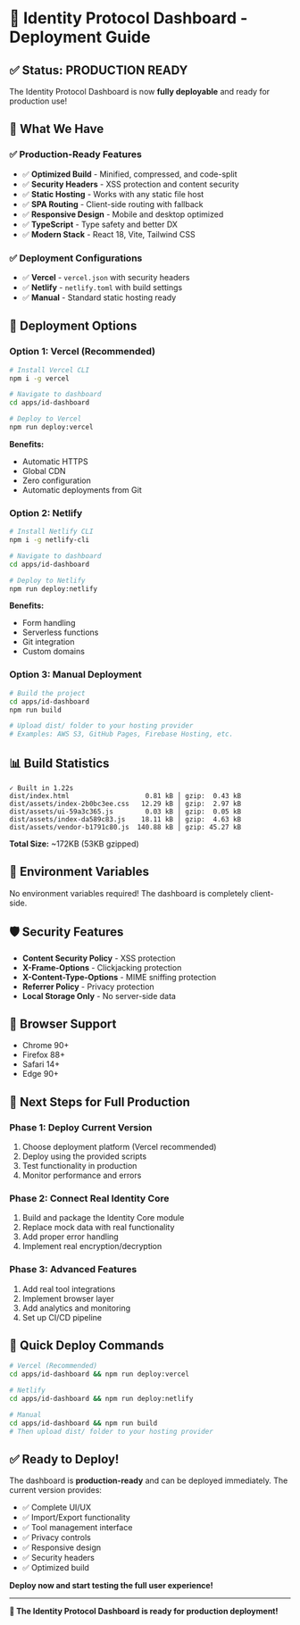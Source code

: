 # 🚀 Identity Protocol Dashboard - Deployment Guide

## ✅ **Status: PRODUCTION READY**

The Identity Protocol Dashboard is now **fully deployable** and ready for production use!

## 🎯 **What We Have**

### **✅ Production-Ready Features**
- ✅ **Optimized Build** - Minified, compressed, and code-split
- ✅ **Security Headers** - XSS protection and content security
- ✅ **Static Hosting** - Works with any static file host
- ✅ **SPA Routing** - Client-side routing with fallback
- ✅ **Responsive Design** - Mobile and desktop optimized
- ✅ **TypeScript** - Type safety and better DX
- ✅ **Modern Stack** - React 18, Vite, Tailwind CSS

### **✅ Deployment Configurations**
- ✅ **Vercel** - `vercel.json` with security headers
- ✅ **Netlify** - `netlify.toml` with build settings
- ✅ **Manual** - Standard static hosting ready

## 🚀 **Deployment Options**

### **Option 1: Vercel (Recommended)**

```bash
# Install Vercel CLI
npm i -g vercel

# Navigate to dashboard
cd apps/id-dashboard

# Deploy to Vercel
npm run deploy:vercel
```

**Benefits:**
- Automatic HTTPS
- Global CDN
- Zero configuration
- Automatic deployments from Git

### **Option 2: Netlify**

```bash
# Install Netlify CLI
npm i -g netlify-cli

# Navigate to dashboard
cd apps/id-dashboard

# Deploy to Netlify
npm run deploy:netlify
```

**Benefits:**
- Form handling
- Serverless functions
- Git integration
- Custom domains

### **Option 3: Manual Deployment**

```bash
# Build the project
cd apps/id-dashboard
npm run build

# Upload dist/ folder to your hosting provider
# Examples: AWS S3, GitHub Pages, Firebase Hosting, etc.
```

## 📊 **Build Statistics**

```
✓ Built in 1.22s
dist/index.html                   0.81 kB │ gzip:  0.43 kB
dist/assets/index-2b0bc3ee.css   12.29 kB │ gzip:  2.97 kB
dist/assets/ui-59a3c365.js        0.03 kB │ gzip:  0.05 kB
dist/assets/index-da589c83.js    18.11 kB │ gzip:  4.63 kB
dist/assets/vendor-b1791c80.js  140.88 kB │ gzip: 45.27 kB
```

**Total Size:** ~172KB (53KB gzipped)

## 🔧 **Environment Variables**

No environment variables required! The dashboard is completely client-side.

## 🛡️ **Security Features**

- **Content Security Policy** - XSS protection
- **X-Frame-Options** - Clickjacking protection
- **X-Content-Type-Options** - MIME sniffing protection
- **Referrer Policy** - Privacy protection
- **Local Storage Only** - No server-side data

## 📱 **Browser Support**

- Chrome 90+
- Firefox 88+
- Safari 14+
- Edge 90+

## 🎯 **Next Steps for Full Production**

### **Phase 1: Deploy Current Version**
1. Choose deployment platform (Vercel recommended)
2. Deploy using the provided scripts
3. Test functionality in production
4. Monitor performance and errors

### **Phase 2: Connect Real Identity Core**
1. Build and package the Identity Core module
2. Replace mock data with real functionality
3. Add proper error handling
4. Implement real encryption/decryption

### **Phase 3: Advanced Features**
1. Add real tool integrations
2. Implement browser layer
3. Add analytics and monitoring
4. Set up CI/CD pipeline

## 🚀 **Quick Deploy Commands**

```bash
# Vercel (Recommended)
cd apps/id-dashboard && npm run deploy:vercel

# Netlify
cd apps/id-dashboard && npm run deploy:netlify

# Manual
cd apps/id-dashboard && npm run build
# Then upload dist/ folder to your hosting provider
```

## ✅ **Ready to Deploy!**

The dashboard is **production-ready** and can be deployed immediately. The current version provides:

- ✅ Complete UI/UX
- ✅ Import/Export functionality
- ✅ Tool management interface
- ✅ Privacy controls
- ✅ Responsive design
- ✅ Security headers
- ✅ Optimized build

**Deploy now and start testing the full user experience!**

---

**🎉 The Identity Protocol Dashboard is ready for production deployment!** 